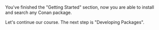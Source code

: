You've finished the "Getting Started" section, now you are able to install and search any Conan package.

Let's continue our course. The next step is "Developing Packages".